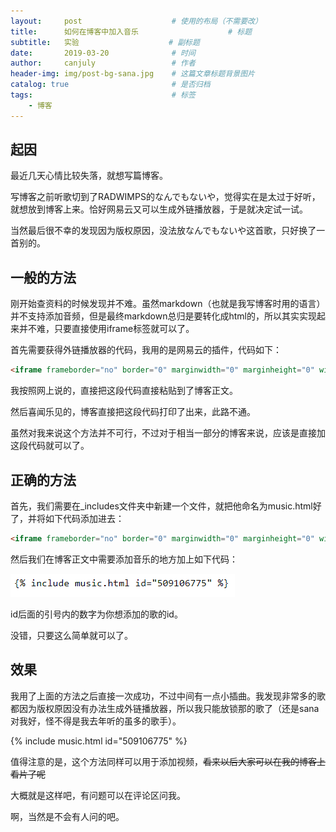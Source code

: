 ```yaml
---
layout:     post                    # 使用的布局（不需要改）
title:      如何在博客中加入音乐                    # 标题 
subtitle:   实验                    # 副标题
date:       2019-03-20              # 时间
author:     canjuly                 # 作者
header-img: img/post-bg-sana.jpg    # 这篇文章标题背景图片
catalog: true                       # 是否归档
tags:                               # 标签
    - 博客
---
```



## 起因

最近几天心情比较失落，就想写篇博客。

写博客之前听歌切到了RADWIMPS的なんでもないや，觉得实在是太过于好听，就想放到博客上来。恰好网易云又可以生成外链播放器，于是就决定试一试。

当然最后很不幸的发现因为版权原因，没法放なんでもないや这首歌，只好换了一首别的。

## 一般的方法

刚开始查资料的时候发现并不难。虽然markdown（也就是我写博客时用的语言）并不支持添加音频，但是最终markdown总归是要转化成html的，所以其实实现起来并不难，只要直接使用iframe标签就可以了。

首先需要获得外链播放器的代码，我用的是网易云的插件，代码如下：

```html
<iframe frameborder="no" border="0" marginwidth="0" marginheight="0" width=330 height=86 src="//music.163.com/outchain/player?type=2&id=509098949&auto=1&height=66"></iframe>
```

我按照网上说的，直接把这段代码直接粘贴到了博客正文。

然后喜闻乐见的，博客直接把这段代码打印了出来，此路不通。

虽然对我来说这个方法并不可行，不过对于相当一部分的博客来说，应该是直接加这段代码就可以了。

## 正确的方法

首先，我们需要在_includes文件夹中新建一个文件，就把他命名为music.html好了，并将如下代码添加进去：

```html
<iframe frameborder="no" border="0" marginwidth="0" marginheight="0" width="330" height="86" src="//music.163.com/outchain/player?type=2&amp;id={{ include.id }}&amp;auto=0&amp;height=66"></iframe>
```

然后我们在博客正文中需要添加音乐的地方加上如下代码：

![avatar](https://raw.githubusercontent.com/canjuly/canjuly.github.io/master/img/post-bg-addMusic/post-addMusic-1.PNG)

id后面的引号内的数字为你想添加的歌的id。

没错，只要这么简单就可以了。

## 效果

我用了上面的方法之后直接一次成功，不过中间有一点小插曲。我发现非常多的歌都因为版权原因没有办法生成外链播放器，所以我只能放锁那的歌了（还是sana对我好，怪不得是我去年听的虽多的歌手）。

{% include music.html id="509106775" %}

值得注意的是，这个方法同样可以用于添加视频，~~看来以后大家可以在我的博客上看片了呢~~

大概就是这样吧，有问题可以在评论区问我。

啊，当然是不会有人问的吧。